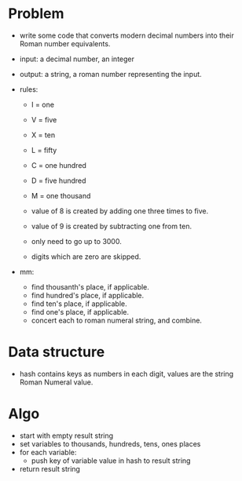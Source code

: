 
# Problem

- write some code that converts modern decimal numbers into their Roman number
     equivalents.

- input: a decimal number, an integer
- output: a string, a roman number representing the input.

- rules:
  - I = one
  - V = five
  - X = ten
  - L = fifty
  - C = one hundred
  - D = five hundred
  - M = one thousand

  - value of 8 is created by adding one three times to five.
  - value of 9 is created by subtracting one from ten.

  - only need to go up to 3000.
  - digits which are zero are skipped.

- mm:
  - find thousanth's place, if applicable.
  - find hundred's place, if applicable.
  - find ten's place, if applicable.
  - find one's place, if applicable.
  - concert each to roman numeral string, and combine.

# Data structure

- hash contains keys as numbers in each digit, values are the string Roman
    Numeral value.

# Algo

- start with empty result string
- set variables to thousands, hundreds, tens, ones places
- for each variable:
  - push key of variable value in hash to result string
- return result string
